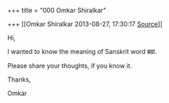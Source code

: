 +++
title = "000 Omkar Shiralkar"

+++
[[Omkar Shiralkar	2013-08-27, 17:30:17 [Source](https://groups.google.com/g/samskrita/c/U499Hjiwhnw)]]



Hi,

I wanted to know the meaning of Sanskrit word ब्रह्म.

  

Please share your thoughts, if you know it.

  

Thanks,

Omkar

